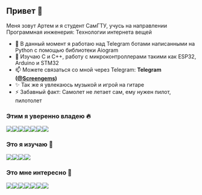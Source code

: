 ## Привет 👋
Меня зовут Артем и я студент СамГТУ, учусь на направлении Программная инженерия: Технологии интернета вещей
- 🔭 В данный момент я работаю над Telegram ботами написанными на Python с помощью библиотеки Aiogram
- 🌱 Изучаю C и C++, работу с микроконтроллерами такими как ESP32, Arduino и STM32
- 📫 Можете связаться со мной через Telegram: **Telegram ([@Screengems](https://t.me/Screengems))**
- ✨ Так же я увлекаюсь музыкой и игрой на гитаре
- ⚡ Забавный факт: Самолет не летает сам, ему нужен пилот, пилотолет

### Этим я уверенно владею 🔥
<div style="display:flex; flex-wrap: wrap;">
  <img src="https://ziadoua.github.io/m3-Markdown-Badges/badges/Python/python3.svg">
  <img src="https://ziadoua.github.io/m3-Markdown-Badges/badges/FastAPI/fastapi3.svg">
  <img src="https://ziadoua.github.io/m3-Markdown-Badges/badges/Django/django3.svg">
  <img src="https://ziadoua.github.io/m3-Markdown-Badges/badges/SQLite/sqlite1.svg">
  <img src="https://ziadoua.github.io/m3-Markdown-Badges/badges/PostgreSQL/postgresql1.svg">
  <img src="https://ziadoua.github.io/m3-Markdown-Badges/badges/VisualStudioCode/visualstudiocode1.svg">
  <img src="https://ziadoua.github.io/m3-Markdown-Badges/badges/Git/git3.svg">
</div>

### Это я изучаю 🧐
<div style="display:flex; flex-wrap: wrap;">
  <img src="https://ziadoua.github.io/m3-Markdown-Badges/badges/C++/c++1.svg">
  <img src="https://ziadoua.github.io/m3-Markdown-Badges/badges/C/c1.svg">
  <img src="https://ziadoua.github.io/m3-Markdown-Badges/badges/Docker/docker1.svg">
    <img src="https://ziadoua.github.io/m3-Markdown-Badges/badges/Blender/blender3.svg">
</div>

### Это мне интересно 🤔
<div style="display:flex; flex-wrap: wrap;">
  <img src="https://ziadoua.github.io/m3-Markdown-Badges/badges/Go/go1.svg">
  <img src="https://ziadoua.github.io/m3-Markdown-Badges/badges/MySQL/mysql1.svg">
  <img src="https://ziadoua.github.io/m3-Markdown-Badges/badges/CSharp/csharp1.svg">
  <img src="https://ziadoua.github.io/m3-Markdown-Badges/badges/RaspberryPI/raspberrypi1.svg">
  <img src="https://ziadoua.github.io/m3-Markdown-Badges/badges/Ruby/ruby1.svg">
  <img src="https://ziadoua.github.io/m3-Markdown-Badges/badges/Linux/linux3.svg">
  <img src="https://ziadoua.github.io/m3-Markdown-Badges/badges/FLStudio/flstudio3.svg">
</div>
